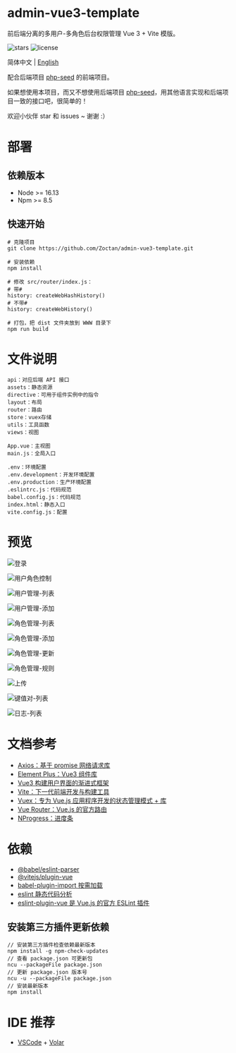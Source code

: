 # admin-vue3-template

前后端分离的多用户-多角色后台权限管理 Vue 3 + Vite 模版。

![stars](https://img.shields.io/github/stars/Zoctan/admin-vue3-template.svg?style=flat-square&label=Stars)
![license](https://img.shields.io/github/license/Zoctan/admin-vue3-template.svg?style=flat-square)

简体中文 | [English](./README.md)

配合后端项目 [php-seed](https://github.com/Zoctan/php-seed) 的前端项目。

如果想使用本项目，而又不想使用后端项目 [php-seed](https://github.com/Zoctan/php-seed)，用其他语言实现和后端项目一致的接口吧，很简单的！

欢迎小伙伴 star 和 issues ~ 谢谢 :）

# 部署

## 依赖版本

- Node >= 16.13
- Npm >= 8.5

## 快速开始

```
# 克隆项目
git clone https://github.com/Zoctan/admin-vue3-template.git

# 安装依赖
npm install

# 修改 src/router/index.js：
# 带#
history: createWebHashHistory()
# 不带#
history: createWebHistory()

# 打包，把 dist 文件夹放到 WWW 目录下
npm run build
```

# 文件说明

```text
api：对应后端 API 接口
assets：静态资源
directive：可用于组件实例中的指令
layout：布局
router：路由
store：vuex存储
utils：工具函数
views：视图

App.vue：主视图
main.js：全局入口

.env：环境配置
.env.development：开发环境配置
.env.production：生产环境配置
.eslintrc.js：代码规范
babel.config.js：代码规范
index.html：静态入口
vite.config.js：配置
```

# 预览

![登录](https://github.com/Zoctan/admin-vue3-template/blob/main/README/Login.jpg)

![用户角色控制](https://github.com/Zoctan/admin-vue3-template/blob/main/README/MemberManageUpdateRole.jpg)

![用户管理-列表](https://github.com/Zoctan/admin-vue3-template/blob/main/README/MemberManageList.jpg)

![用户管理-添加](https://github.com/Zoctan/admin-vue3-template/blob/main/README/MemberManageAdd.jpg)

![角色管理-列表](https://github.com/Zoctan/admin-vue3-template/blob/main/README/RoleManageList.jpg)

![角色管理-添加](https://github.com/Zoctan/admin-vue3-template/blob/main/README/RoleManageAdd.jpg)

![角色管理-更新](https://github.com/Zoctan/admin-vue3-template/blob/main/README/RoleManageUpdate.jpg)

![角色管理-规则](https://github.com/Zoctan/admin-vue3-template/blob/main/README/RoleManageRule.jpg)

![上传](https://github.com/Zoctan/admin-vue3-template/blob/main/README/ImageUpload.jpg)

![键值对-列表](https://github.com/Zoctan/admin-vue3-template/blob/main/README/PairList.jpg)

![日志-列表](https://github.com/Zoctan/admin-vue3-template/blob/main/README/LogList.jpg)

# 文档参考

- [Axios：基于 promise 网络请求库](https://axios-http.com/zh/docs/intro)
- [Element Plus：Vue3 组件库](https://element-plus.gitee.io/zh-CN/)
- [Vue3 构建用户界面的渐进式框架](https://v3.cn.vuejs.org/guide/introduction.html)
- [Vite：下一代前端开发与构建工具](https://vitejs.cn/guide)
- [Vuex：专为 Vue.js 应用程序开发的状态管理模式 + 库](https://vuex.vuejs.org/zh)
- [Vue Router：Vue.js 的官方路由](https://router.vuejs.org/zh)
- [NProgress：进度条](https://github.com/rstacruz/nprogress)

# 依赖

- [@babel/eslint-parser](https://www.npmjs.com/package/@babel/eslint-parser)
- [@vitejs/plugin-vue](https://www.npmjs.com/package/@vitejs/plugin-vue)
- [babel-plugin-import 按需加载](https://www.npmjs.com/package/babel-plugin-import)
- [eslint 静态代码分析](https://eslint.org/docs/user-guide/configuring)
- [eslint-plugin-vue 是 Vue.js 的官方 ESLint 插件](https://eslint.vuejs.org)

## 安装第三方插件更新依赖

```
// 安装第三方插件检查依赖最新版本
npm install -g npm-check-updates
// 查看 package.json 可更新包
ncu --packageFile package.json
// 更新 package.json 版本号
ncu -u --packageFile package.json
// 安装最新版本
npm install
```

# IDE 推荐

- [VSCode](https://code.visualstudio.com) + [Volar](https://marketplace.visualstudio.com/items?itemName=johnsoncodehk.volar)
